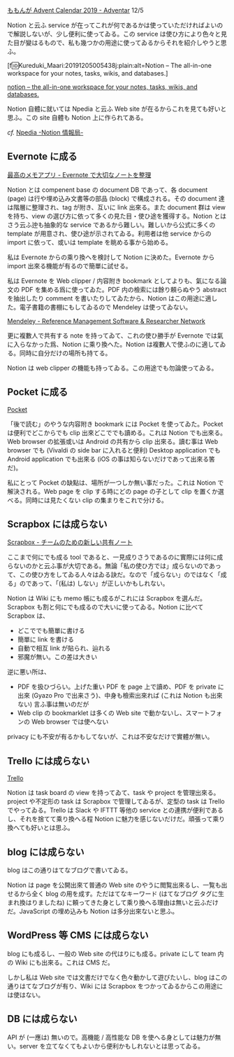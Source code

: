 <!--
{"id":"26006613476403444","title":"Notion.so は何に成るのか、何に成らないのか","categories":["考察"],"draft":"no"}
-->

[ももんが Advent Calendar 2019 - Adventar](https://adventar.org/calendars/4300) 12/5

Notion と云ふ service が在ってこれが何であるかは使っていただければよいので解説しないが、少し便利に使ってゐる。この service は使ひ方により色々と見た目が變はるもので、私も幾つかの用途に使ってゐるからそれを紹介しやうと思ふ。

[f:id:Kureduki_Maari:20191205005438j:plain:alt=Notion – The all-in-one workspace for your notes, tasks, wikis, and databases.]

[notion – the all-in-one workspace for your notes, tasks, wikis, and databases.](https://www.notion.so/)

Notion 自體に就いては Npedia と云ふ Web site が在るからこれを見ても好いと思ふ。この site 自體も Notion 上に作られてある。

_cf._ [Npedia -Notion 情報局-](https://www.notion.so/Npedia-Notion-465d99e5ac4c45f384cb905976d67988)

## Evernote に成る

[最高のメモアプリ - Evernote で大切なノートを整理](https://evernote.com/intl/jp)

Notion とは compenent base の document DB であって、各 document (page) は行や埋め込み文書等の部品 (block) で構成される。その document 達は階層に整理され、tag が附き、互いに link 出來る。また document 群は view を持ち、view の選び方に依って多くの見た目・使ひ途を獲得する。Notion とはさう云ふ迚も抽象的な service であるから難しい。難しいから公式に多くの template が用意され、使ひ途が示されてゐる。利用者は他 service からの import に依って、或いは template を眺める事から始める。

私は Evernote からの乘り換へを検討して Notion に決めた。Evernote から import 出來る機能が有るので簡單に試せる。

私は Evernote を Web clipper / 内容附き bookmark としてよりも、氣になる論文の PDF を集める爲に使ってゐた。PDF 内の檢索には餘り頼らぬやう abstract を抽出したり comment を書いたりしてゐたから、Notion はこの用途に適した。電子書籍の書棚にもしてゐるので Mendeley は使ってゐない。

[Mendeley - Reference Management Software & Researcher Network](https://www.mendeley.com/)

更に複數人で共有する note を持ってゐて、これの使ひ勝手が Evernote では氣に入らなかった爲、Notion に乘り換へた。Notion は複數人で使ふのに適してゐる。同時に自分だけの場所も持てる。

Notion は web clipper の機能も持ってゐる。この用途でも勿論使ってゐる。

## Pocket に成る

[Pocket](https://getpocket.com/)

「後で読む」のやうな内容附き bookmark には Pocket を使ってゐた。Pocket は便利でどこからでも clip 出來どこででも讀める。これは Notion でも出來る。Web browser の拡張或いは Android の共有から clip 出來る。讀む事は Web browser でも (Vivaldi の side bar に入れると便利) Desktop application でも Android application でも出來る (iOS の事は知らないだけであって出來る筈だ)。

私にとって Pocket の缺點は、場所が一つしか無い事だった。これは Notion で解決される。Web page を clip する時にどの page の子として clip を置くか選べる。同時には見たくない clip の集まりをこれで分ける。

## Scrapbox には成らない

[Scrapbox - チームのための新しい共有ノート](https://scrapbox.io/)

ここまで何にでも成る tool であると、一見成りさうであるのに實際には何に成らないのかと云ふ事が大切である。無論「私の使ひ方では」成らないのであって、この使ひ方をしてゐる人々はゐる訣だ。なので「成らない」のではなく「成る」のであって、「(私は) しない」が正しいかもしれない。

Notion は Wiki にも memo 帳にも成るがこれには Scrapbox を選んだ。Scrapbox も割と何にでも成るので大いに使ってゐる。Notion に比べて Scrapbox は、

- どこででも簡單に書ける
- 簡單に link を書ける
- 自動で相互 link が貼られ、辿れる
- 邪魔が無い。この差は大きい

逆に悪い所は、

- PDF を扱ひづらい。上げた重い PDF を page 上で讀め、PDF を private に出來 (Gyazo Pro で出来さう)、中身も檢索出來れば (これは Notion も出來ない) 言ふ事は無いのだが
- Web clip の bookmarklet は多くの Web site で動かないし、スマートフォンの Web browser では使へない

privacy にも不安が有るかもしてないが、これは不安なだけで實體が無い。

## Trello には成らない

[Trello](https://trello.com/)

Notion は task board の view を持ってゐて、task や project を管理出來る。project や不定形の task は Scrapbox で管理してゐるが、定型の task は Trello でやってゐる。Trello は Slack や IFTTT 等他の service との連携が便利であるし、それを捨てて乘り換へる程 Notion に魅力を感じないだけだ。頑張って乘り換へても好いとは思ふ。

## blog には成らない

blog はこの通りはてなブログで書いてゐる。

Notion は page を公開出來て普通の Web site のやうに閲覧出來るし、一覧も出せるから全く blog の用を成す。ただはてなキーワード (はてなブログ タグに生まれ換はりましたね) に頼ってきた身として乘り換へる理由は無いと云ふだけだ。JavaScript の埋め込みも Notion は多分出來ないと思ふ。

## WordPress 等 CMS には成らない

blog にも成るし、一般の Web site の代はりにも成る。private にして team 内の Wiki にも出來る。これは CMS だ。

しかし私は Web site では文書だけでなく色々動かして遊びたいし、blog はこの通りはてなブログが有り、Wiki には Scrapbox をつかってゐるからこの用途には使はない。

## DB には成らない

API が (一應は) 無いので。高機能 / 高性能な DB を使へる身としては魅力が無い。server を立てなくてもよいから便利かもしれないとは思ってゐる。
